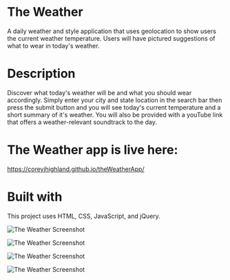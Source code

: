 # The Weather
A daily weather and style application that uses geolocation to show users the current weather temperature. Users will have pictured suggestions of what to wear in today's weather.

# Description
Discover what today's weather will be and what you should wear accordingly. Simply enter your city and state location in the search bar then press the submit button and you will see today's current temperature and a short summary of it's weather.  You will also be provided with a youTube link that offers a weather-relevant soundtrack to the day.

# The Weather app is live here:
https://coreyjhighland.github.io/theWeatherApp/

# Built with
This project uses HTML, CSS, JavaScript, and jQuery.

![The Weather Screenshot](https://farm1.staticflickr.com/849/30110043228_9120cfd296_z.jpg)

![The Weather Screenshot](https://farm2.staticflickr.com/1818/43260107314_1caefd49b9_z.jpg)

![The Weather Screenshot](https://farm2.staticflickr.com/1812/30110046418_5d2832be2b_z.jpg)

![The Weather Screenshot](https://farm2.staticflickr.com/1775/43260107664_f6db3c78cd_z.jpg)
